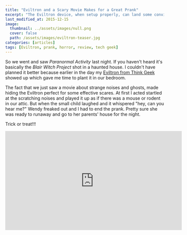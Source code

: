 ```yaml
---
title: "Eviltron and a Scary Movie Makes for a Great Prank"
excerpt: "The Eviltron device, when setup properly, can land some convincing scares."
last_modified_at: 2015-12-15
image: 
  thumbnail: ../assets/images/null.png
  cover: false
  path: /assets/images/eviltron-teaser.jpg
categories: [articles]
tags: [Eviltron, prank, horror, review, tech geek]
---
```


So we went and saw *Paranormal Activity* last night. If you haven't heard it's basically the *Blair Witch Project* shot in a haunted house. I couldn't have planned it better because earlier in the day my [Eviltron from Think Geek](http://www.thinkgeek.com/gadgets/electronic/c427/) showed up which gave me time to plant it in our bedroom.

The fact that we just saw a movie about strange noises and ghosts, made hiding the Eviltron perfect for some effective scares. At first I acted startled at the scratching noises and played it up as if there was a mouse or rodent in our attic. But when the small child laughed and it whispered "hey, can you hear me?" Wendy freaked out and I had to end the prank. Pretty sure she was ready to runaway and go to her parents' house for the night.

Trick or treat!!!

<iframe width="560" height="315" src="https://www.youtube-nocookie.com/embed/8LOrtVef9mE?rel=0&amp;showinfo=0" frameborder="0" allow="autoplay; encrypted-media" allowfullscreen></iframe>
